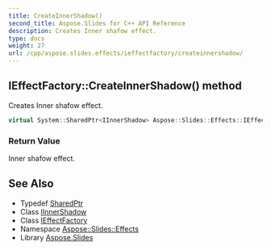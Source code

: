 ```yaml
---
title: CreateInnerShadow()
second_title: Aspose.Slides for C++ API Reference
description: Creates Inner shafow effect.
type: docs
weight: 27
url: /cpp/aspose.slides.effects/ieffectfactory/createinnershadow/
---
```

## IEffectFactory::CreateInnerShadow() method


Creates Inner shafow effect.

```cpp
virtual System::SharedPtr<IInnerShadow> Aspose::Slides::Effects::IEffectFactory::CreateInnerShadow()=0
```


### Return Value

Inner shafow effect.

## See Also

* Typedef [SharedPtr](../../system/sharedptr/)
* Class [IInnerShadow](../iinnershadow/)
* Class [IEffectFactory](./)
* Namespace [Aspose::Slides::Effects](../)
* Library [Aspose.Slides](../../)